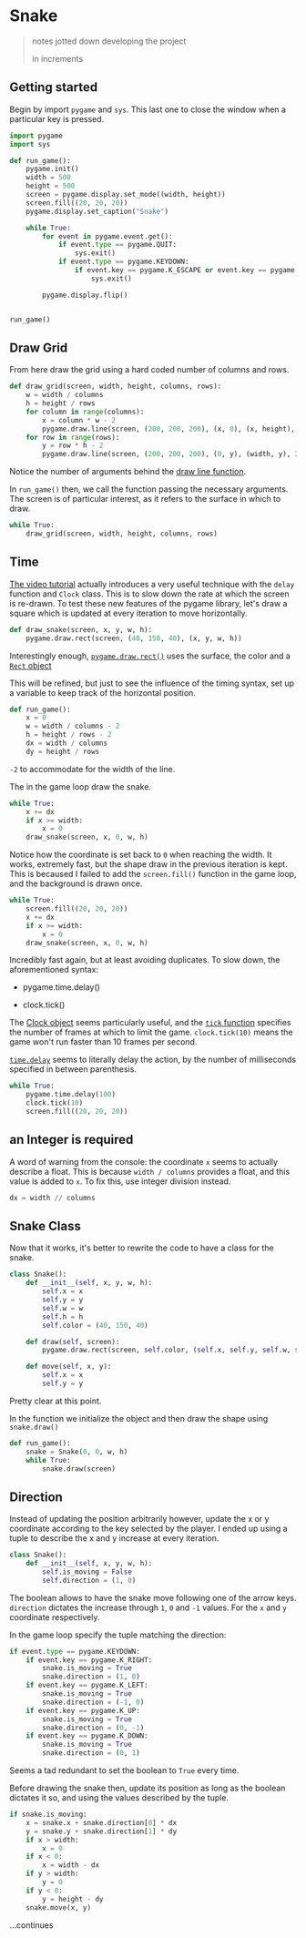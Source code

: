 # Snake

> notes jotted down developing the project
>
> in increments

## Getting started

Begin by import `pygame` and `sys`. This last one to close the window when a particular key is pressed.

```py
import pygame
import sys

def run_game():
    pygame.init()
    width = 500
    height = 500
    screen = pygame.display.set_mode((width, height))
    screen.fill((20, 20, 20))
    pygame.display.set_caption("Snake")

    while True:
        for event in pygame.event.get():
            if event.type == pygame.QUIT:
                sys.exit()
            if event.type == pygame.KEYDOWN:
                if event.key == pygame.K_ESCAPE or event.key == pygame.K_q:
                    sys.exit()

        pygame.display.flip()


run_game()
```

## Draw Grid

From here draw the grid using a hard coded number of columns and rows.

```py
def draw_grid(screen, width, height, columns, rows):
    w = width / columns
    h = height / rows
    for column in range(columns):
        x = column * w - 2
        pygame.draw.line(screen, (200, 200, 200), (x, 0), (x, height), 2)
    for row in range(rows):
        y = row * h - 2
        pygame.draw.line(screen, (200, 200, 200), (0, y), (width, y), 2)
```

Notice the number of arguments behind the [draw line function](https://www.pygame.org/docs/ref/draw.html#pygame.draw.line).

In `run_game()` then, we call the function passing the necessary arguments. The screen is of particular interest, as it refers to the surface in which to draw.

```py
while True:
    draw_grid(screen, width, height, columns, rows)
```

## Time

[The video tutorial](https://youtu.be/XGf2GcyHPhc?t=2937) actually introduces a very useful technique with the `delay` function and `Clock` class. This is to slow down the rate at which the screen is re-drawn. To test these new features of the pygame library, let's draw a square which is updated at every iteration to move horizontally.

```py
def draw_snake(screen, x, y, w, h):
    pygame.draw.rect(screen, (40, 150, 40), (x, y, w, h))
```

Interestingly enough, [`pygame.draw.rect()`](https://www.pygame.org/docs/ref/draw.html#pygame.draw.rect) uses the surface, the color and a [`Rect` object](https://www.pygame.org/docs/ref/rect.html#pygame.Rect)

This will be refined, but just to see the influence of the timing syntax, set up a variable to keep track of the horizontal position.

```py
def run_game():
    x = 0
    w = width / columns - 2
    h = height / rows - 2
    dx = width / columns
    dy = height / rows
```

`-2` to accommodate for the width of the line.

The in the game loop draw the snake.

```py
while True:
    x += dx
    if x >= width:
        x = 0
    draw_snake(screen, x, 0, w, h)
```

Notice how the coordinate is set back to `0` when reaching the width. It works, extremely fast, but the shape draw in the previous iteration is kept. This is becaused I failed to add the `screen.fill()` function in the game loop, and the background is drawn once.

```py
while True:
    screen.fill((20, 20, 20))
    x += dx
    if x >= width:
        x = 0
    draw_snake(screen, x, 0, w, h)
```

Incredibly fast again, but at least avoiding duplicates. To slow down, the aforementioned syntax:

- pygame.time.delay()

- clock.tick()

The [Clock object](https://www.pygame.org/docs/ref/time.html#pygame.time.Clock) seems particularly useful, and the [`tick` function](https://www.pygame.org/docs/ref/time.html#pygame.time.Clock.tick) specifies the number of frames at which to limit the game. `clock.tick(10)` means the game won't run faster than 10 frames per second.

[`time.delay`](https://www.pygame.org/docs/ref/time.html#pygame.time.delay) seems to literally delay the action, by the number of milliseconds specified in between parenthesis.

```py
while True:
    pygame.time.delay(100)
    clock.tick(10)
    screen.fill((20, 20, 20))
```

## an Integer is required

A word of warning from the console: the coordinate `x` seems to actually describe a float. This is because `width / columns` provides a float, and this value is added to `x`. To fix this, use integer division instead.

```py
dx = width // columns
```

## Snake Class

Now that it works, it's better to rewrite the code to have a class for the snake.

```py
class Snake():
    def __init__(self, x, y, w, h):
        self.x = x
        self.y = y
        self.w = w
        self.h = h
        self.color = (40, 150, 40)

    def draw(self, screen):
        pygame.draw.rect(screen, self.color, (self.x, self.y, self.w, self.h))

    def move(self, x, y):
        self.x = x
        self.y = y
```

Pretty clear at this point.

In the function we initialize the object and then draw the shape using `snake.draw()`

```py
def run_game():
    snake = Snake(0, 0, w, h)
    while True:
        snake.draw(screen)
```

## Direction

Instead of updating the position arbitrarily however, update the x or y coordinate according to the key selected by the player. I ended up using a tuple to describe the x and y increase at every iteration.

```py
class Snake():
    def __init__(self, x, y, w, h):
        self.is_moving = False
        self.direction = (1, 0)
```

The boolean allows to have the snake move following one of the arrow keys. `direction` dictates the increase through `1`, `0` and `-1` values. For the `x` and `y` coordinate respectively.

In the game loop specify the tuple matching the direction:

```py
if event.type == pygame.KEYDOWN:
    if event.key == pygame.K_RIGHT:
        snake.is_moving = True
        snake.direction = (1, 0)
    if event.key == pygame.K_LEFT:
        snake.is_moving = True
        snake.direction = (-1, 0)
    if event.key == pygame.K_UP:
        snake.is_moving = True
        snake.direction = (0, -1)
    if event.key == pygame.K_DOWN:
        snake.is_moving = True
        snake.direction = (0, 1)
```

Seems a tad redundant to set the boolean to `True` every time.

Before drawing the snake then, update its position as long as the boolean dictates it so, and using the values described by the tuple.

```py
if snake.is_moving:
    x = snake.x + snake.direction[0] * dx
    y = snake.y + snake.direction[1] * dy
    if x > width:
        x = 0
    if x < 0:
        x = width - dx
    if y > width:
        y = 0
    if y < 0:
        y = height - dy
    snake.move(x, y)
```

...continues

<!-- ## COMING SOON -->
